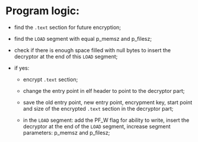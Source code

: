 # Program logic:

   - find the `.text` section for future encryption;

   - find the `LOAD` segment with equal p_memsz and p_filesz;

   - check if there is enough space filled with null bytes to insert the decryptor at the end of this `LOAD` segment;

   - if yes:
		- encrypt `.text` section;
   
   		- change the entry point in elf header to point to the decryptor part;

   		- save the old entry point, new entry point, encrypment key, start point and size of the encrypted `.text` section in the decryptor part;

   		- in the `LOAD` segment: add the PF_W flag for ability to write, insert the decryptor at the end of the `LOAD` segment, increase segment parameters: p_memsz and p_filesz;


